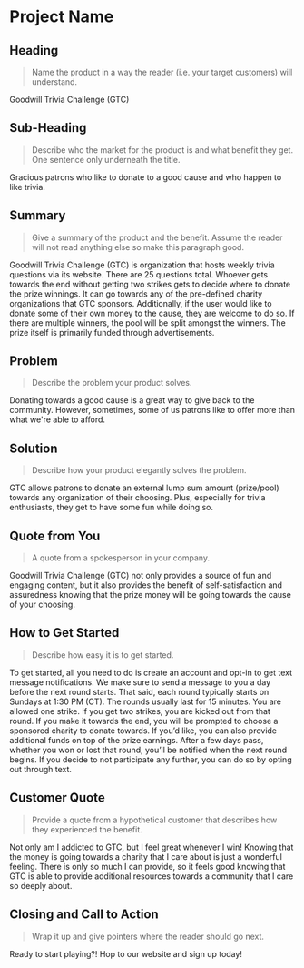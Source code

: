 # Project Name #

<!--
> This material was originally posted [here](http://www.quora.com/What-is-Amazons-approach-to-product-development-and-product-management). It is reproduced here for posterities sake.

There is an approach called "working backwards" that is widely used at Amazon. They work backwards from the customer, rather than starting with an idea for a product and trying to bolt customers onto it. While working backwards can be applied to any specific product decision, using this approach is especially important when developing new products or features.

For new initiatives a product manager typically starts by writing an internal press release announcing the finished product. The target audience for the press release is the new/updated product's customers, which can be retail customers or internal users of a tool or technology. Internal press releases are centered around the customer problem, how current solutions (internal or external) fail, and how the new product will blow away existing solutions.

If the benefits listed don't sound very interesting or exciting to customers, then perhaps they're not (and shouldn't be built). Instead, the product manager should keep iterating on the press release until they've come up with benefits that actually sound like benefits. Iterating on a press release is a lot less expensive than iterating on the product itself (and quicker!).

If the press release is more than a page and a half, it is probably too long. Keep it simple. 3-4 sentences for most paragraphs. Cut out the fat. Don't make it into a spec. You can accompany the press release with a FAQ that answers all of the other business or execution questions so the press release can stay focused on what the customer gets. My rule of thumb is that if the press release is hard to write, then the product is probably going to suck. Keep working at it until the outline for each paragraph flows.

Oh, and I also like to write press-releases in what I call "Oprah-speak" for mainstream consumer products. Imagine you're sitting on Oprah's couch and have just explained the product to her, and then you listen as she explains it to her audience. That's "Oprah-speak", not "Geek-speak".

Once the project moves into development, the press release can be used as a touchstone; a guiding light. The product team can ask themselves, "Are we building what is in the press release?" If they find they're spending time building things that aren't in the press release (overbuilding), they need to ask themselves why. This keeps product development focused on achieving the customer benefits and not building extraneous stuff that takes longer to build, takes resources to maintain, and doesn't provide real customer benefit (at least not enough to warrant inclusion in the press release).
 -->

## Heading ##
> Name the product in a way the reader (i.e. your target customers) will understand.

Goodwill Trivia Challenge (GTC)

## Sub-Heading ##
> Describe who the market for the product is and what benefit they get. One sentence only underneath the title.

Gracious patrons who like to donate to a good cause and who happen to like trivia.

## Summary ##
> Give a summary of the product and the benefit. Assume the reader will not read anything else so make this paragraph good.

Goodwill Trivia Challenge (GTC) is organization that hosts weekly trivia questions via its website. There are 25 questions total. Whoever gets towards the end without getting two strikes gets to decide where to donate the prize winnings. It can go towards any of the pre-defined charity organizations that GTC sponsors. Additionally, if the user would like to donate some of their own money to the cause, they are welcome to do so. If there are multiple winners, the pool will be split amongst the winners. The prize itself is primarily funded through advertisements.

## Problem ##
> Describe the problem your product solves.

Donating towards a good cause is a great way to give back to the community. However, sometimes, some of us patrons like to offer more than what we're able to afford.

## Solution ##
> Describe how your product elegantly solves the problem.

GTC allows patrons to donate an external lump sum amount (prize/pool) towards any organization of their choosing. Plus, especially for trivia enthusiasts, they get to have some fun while doing so.

## Quote from You ##
> A quote from a spokesperson in your company.

Goodwill Trivia Challenge (GTC) not only provides a source of fun and engaging content, but it also provides the benefit of self-satisfaction and assuredness knowing that the prize money will be going towards the cause of your choosing.

## How to Get Started ##
> Describe how easy it is to get started.

To get started, all you need to do is create an account and opt-in to get text message notifications. We make sure to send a message to you a day before the next round starts. That said, each round typically starts on Sundays at 1:30 PM (CT). The rounds usually last for 15 minutes. You are allowed one strike. If you get two strikes, you are kicked out from that round. If you make it towards the end, you will be prompted to choose a sponsored charity to donate towards. If you’d like, you can also provide additional funds on top of the prize earnings. After a few days pass, whether you won or lost that round, you’ll be notified when the next round begins. If you decide to not participate any further, you can do so by opting out through text.

## Customer Quote ##
> Provide a quote from a hypothetical customer that describes how they experienced the benefit.

Not only am I addicted to GTC, but I feel great whenever I win! Knowing that the money is going towards a charity that I care about is just a wonderful feeling. There is only so much I can provide, so it feels good knowing that GTC is able to provide additional resources towards a community that I care so deeply about.

## Closing and Call to Action ##
> Wrap it up and give pointers where the reader should go next.

Ready to start playing?! Hop to our website and sign up today!

